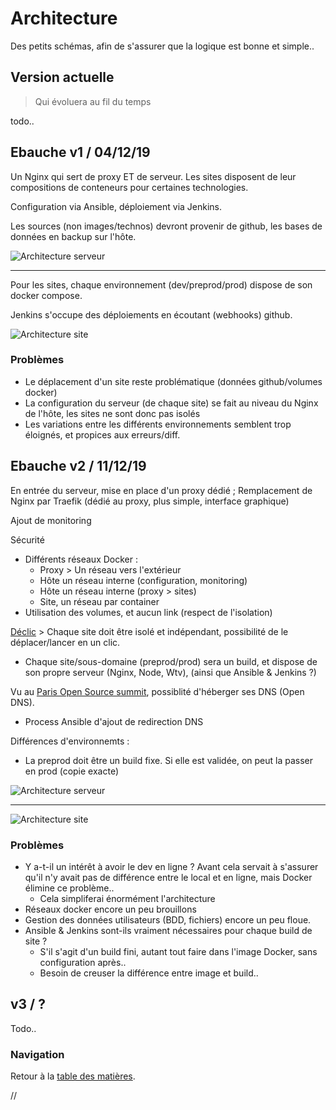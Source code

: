 # Architecture

Des petits schémas, afin de s'assurer que la logique est bonne et simple..

## Version actuelle

> Qui évoluera au fil du temps

todo..



## Ebauche v1 / 04/12/19

Un Nginx qui sert de proxy ET de serveur. Les sites disposent de leur compositions de conteneurs pour certaines technologies.

Configuration via Ansible, déploiement via Jenkins.

Les sources (non images/technos) devront provenir de github, les bases de données en backup sur l'hôte.

![Architecture serveur](/docs/images/191204-archi-v1-serveur.jpg)

---

Pour les sites, chaque environnement (dev/preprod/prod) dispose de son docker compose.

Jenkins s'occupe des déploiements en écoutant (webhooks) github.

![Architecture site](/docs/images/191204-archi-v1-site.jpg)


### Problèmes

- Le déplacement d'un site reste problématique (données github/volumes docker)
- La configuration du serveur (de chaque site) se fait au niveau du Nginx de l'hôte, les sites ne sont donc pas isolés
- Les variations entre les différents environnements semblent trop éloignés, et propices aux erreurs/diff.



## Ebauche v2 / 11/12/19

En entrée du serveur, mise en place d'un proxy dédié ; Remplacement de Nginx par Traefik (dédié au proxy, plus simple, interface graphique) 

Ajout de monitoring

Sécurité

- Différents réseaux Docker :
	- Proxy > Un réseau vers l'extérieur
	- Hôte un réseau interne (configuration, monitoring)
	- Hôte un réseau interne (proxy > sites)
	- Site, un réseau par container
- Utilisation des volumes, et aucun link (respect de l'isolation)

[Déclic](https://www.katacoda.com/courses/docker/create-nginx-static-web-server) > Chaque site doit être isolé et indépendant, possibilité de le déplacer/lancer en un clic.

- Chaque site/sous-domaine (preprod/prod) sera un build, et dispose de son propre serveur (Nginx, Node, Wtv), (ainsi que Ansible & Jenkins ?)

Vu au [Paris Open Source summit](https://www.opensourcesummit.paris/), possiblité d'héberger ses DNS (Open DNS).

- Process Ansible d'ajout de redirection DNS

Différences d'environnemts :

- La preprod doit être un build fixe. Si elle est validée, on peut la passer en prod (copie exacte)

![Architecture serveur](/docs/images/191211-archi-v2-serveur.jpg)

---

![Architecture site](/docs/images/191211-archi-v2-site.jpg)


### Problèmes

- Y a-t-il un intérêt à avoir le dev en ligne ? Avant cela servait à s'assurer qu'il n'y avait pas de différence entre le local et en ligne, mais Docker élimine ce problème..
	- Cela simpliferai énormément l'architecture
- Réseaux docker encore un peu brouillons
- Gestion des données utilisateurs (BDD, fichiers) encore un peu floue.
- Ansible & Jenkins sont-ils vraiment nécessaires pour chaque build de site ?
	- S'il s'agit d'un build fini, autant tout faire dans l'image Docker, sans configuration après..
	- Besoin de creuser la différence entre image et build..



## v3 / ?

Todo..



### Navigation

Retour à la [table des matières](https://github.com/youpiwaza/notes-serveur).



































//